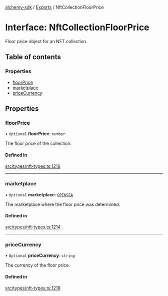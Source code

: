 [alchemy-sdk](../README.md) / [Exports](../modules.md) / NftCollectionFloorPrice

# Interface: NftCollectionFloorPrice

Floor price object for an NFT collection.

## Table of contents

### Properties

- [floorPrice](NftCollectionFloorPrice.md#floorprice)
- [marketplace](NftCollectionFloorPrice.md#marketplace)
- [priceCurrency](NftCollectionFloorPrice.md#pricecurrency)

## Properties

### floorPrice

• `Optional` **floorPrice**: `number`

The floor price of the collection.

#### Defined in

[src/types/nft-types.ts:1216](https://github.com/alchemyplatform/alchemy-sdk-js/blob/4e3af22/src/types/nft-types.ts#L1216)

___

### marketplace

• `Optional` **marketplace**: [`OPENSEA`](../enums/NftCollectionMarketplace.md#opensea)

The marketplace where the floor price was determined.

#### Defined in

[src/types/nft-types.ts:1214](https://github.com/alchemyplatform/alchemy-sdk-js/blob/4e3af22/src/types/nft-types.ts#L1214)

___

### priceCurrency

• `Optional` **priceCurrency**: `string`

The currency of the floor price.

#### Defined in

[src/types/nft-types.ts:1218](https://github.com/alchemyplatform/alchemy-sdk-js/blob/4e3af22/src/types/nft-types.ts#L1218)
